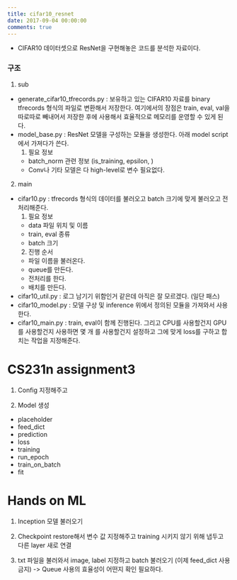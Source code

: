 ```yaml
---
title: cifar10_resnet
date: 2017-09-04 00:00:00
comments: true
---
```


- CIFAR10 데이터셋으로 ResNet을 구현해놓은 코드를 분석한 자료이다.

### 구조

1. sub
- generate_cifar10_tfrecords.py : 보유하고 있는 CIFAR10 자료를 binary tfrecords 형식의 파일로 변환해서 저장한다.
여기에서의 장점은 train, eval, val을 따로따로 빼내어서 저장한 후에 사용해서 효율적으로 메모리를 운영할 수 있게 된다.
- model_base.py : ResNet 모델을 구성하는 모듈을 생성한다. 아래 model script에서 가져다가 쓴다.
  1. 필요 정보
    - batch_norm 관련 정보 (is_training, epsilon, )
    - Conv나 기타 모델은 다 high-level로 변수 필요없다.    
2. main
- cifar10.py : tfrecords 형식의 데이터를 불러오고 batch 크기에 맞게 불러오고 전처리해준다.
  1. 필요 정보
    - data 파일 위치 및 이름
    - train, eval 종류
    - batch 크기
  2. 진행 순서
    - 파일 이름을 불러온다.
    - queue를 만든다.
    - 전처리를 한다.
    - 배치를 만든다.
- cifar10_util.py : 로그 남기기 위함인거 같은데 아직은 잘 모르겠다. (일단 패스)
- cifar10_model.py : 모델 구상 및 inference 위에서 정의된 모듈을 가져와서 사용한다.
- cifar10_main.py : train, eval이 함께 진행된다. 그리고 CPU를 사용할건지 GPU를 사용할건지 사용하면 몇 개
를 사용할건지 설정하고 그에 맞게 loss를 구하고 합치는 작업을 지정해준다.


# CS231n assignment3

1. Config 지정해주고

2. Model 생성
  - placeholder
  - feed_dict
  - prediction
  - loss
  - training
  - run_epoch
  - train_on_batch
  - fit

# Hands on ML

1. Inception 모델 불러오기

2. Checkpoint restore해서 변수 값 지정해주고 training 시키지 않기 위해 냅두고
다른 layer 새로 연결

3. txt 파일을 불러와서 image, label 지정하고 batch 불러오기 (이제 feed_dict 사용 금지)
-> Queue 사용의 효율성이 어떤지 확인 필요하다.
